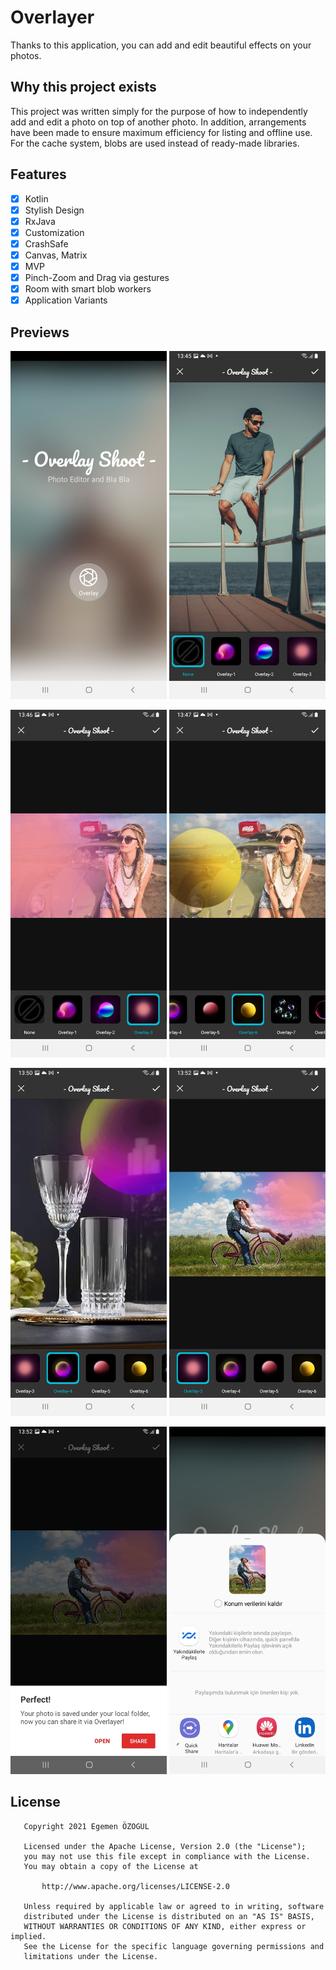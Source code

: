 # Overlayer

Thanks to this application, you can add and edit beautiful effects on your photos.

## Why this project exists

This project was written simply for the purpose of how to independently add and edit a photo on top
of another photo. In addition, arrangements have been made to ensure maximum efficiency for listing
and offline use. For the cache system, blobs are used instead of ready-made libraries.

## Features

- [x] Kotlin
- [x] Stylish Design
- [x] RxJava
- [x] Customization
- [x] CrashSafe
- [x] Canvas, Matrix
- [x] MVP
- [x] Pinch-Zoom and Drag via gestures
- [x] Room with smart blob workers
- [x] Application Variants

## Previews

<img src="previews/ssp1.jpg" width="250"> <img src="previews/ssp2.jpg" width="250"> 

<img src="previews/ssp3.jpg" width="250"> <img src="previews/ssp4.jpg" width="250">

<img src="previews/ssp5.jpg" width="250"> <img src="previews/ssp6.jpg" width="250">

<img src="previews/ssp7.jpg" width="250"> <img src="previews/ssp8.jpg" width="250"> 


## License

```
   Copyright 2021 Egemen ÖZOGUL

   Licensed under the Apache License, Version 2.0 (the "License");
   you may not use this file except in compliance with the License.
   You may obtain a copy of the License at

       http://www.apache.org/licenses/LICENSE-2.0

   Unless required by applicable law or agreed to in writing, software
   distributed under the License is distributed on an "AS IS" BASIS,
   WITHOUT WARRANTIES OR CONDITIONS OF ANY KIND, either express or implied.
   See the License for the specific language governing permissions and
   limitations under the License.
```
